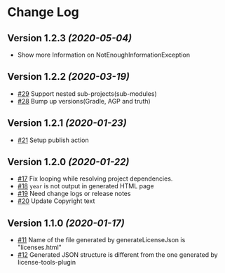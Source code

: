 Change Log
==========
Version 1.2.3 *(2020-05-04)*
----------------------------

- Show more Information on NotEnoughInformationException


Version 1.2.2 *(2020-03-19)*
----------------------------

- [#29](https://github.com/cookpad/LicenseToolsPlugin/pull/29) Support nested sub-projects(sub-modules)
- [#28](https://github.com/cookpad/LicenseToolsPlugin/pull/28) Bump up versions(Gradle, AGP and truth)

Version 1.2.1 *(2020-01-23)*
----------------------------

- [#21](https://github.com/cookpad/LicenseToolsPlugin/issues/21) Setup publish action

Version 1.2.0 *(2020-01-22)*
----------------------------

- [#17](https://github.com/cookpad/LicenseToolsPlugin/issues/17) Fix looping while resolving project dependencies.
- [#18](https://github.com/cookpad/LicenseToolsPlugin/issues/18) `year` is not output in generated HTML page
- [#19](https://github.com/cookpad/LicenseToolsPlugin/issues/19) Need change logs or release notes
- [#20](https://github.com/cookpad/LicenseToolsPlugin/issues/20) Update Copyright text

Version 1.1.0 *(2020-01-17)*
----------------------------

- [#11](https://github.com/cookpad/LicenseToolsPlugin/issues/11) Name of the file generated by generateLicenseJson is "licenses.html"
- [#12](https://github.com/cookpad/LicenseToolsPlugin/issues/12) Generated JSON structure is different from the one generated by license-tools-plugin
